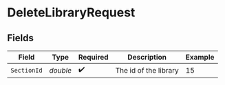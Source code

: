 # DeleteLibraryRequest


## Fields

| Field                 | Type                  | Required              | Description           | Example               |
| --------------------- | --------------------- | --------------------- | --------------------- | --------------------- |
| `SectionId`           | *double*              | :heavy_check_mark:    | The id of the library | 15                    |
